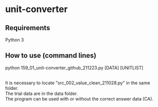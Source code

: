 # unit-converter


## Requirements
Python 3


## How to use (command lines)
python 159_01_unit-converter_github_211223.py [DATA] [UNITLIST]<br>
<br>


It is necessary to locate "src_002_value_clean_211028.py" in the same folder.<br>
The trial data are in the data folder.<br>
The program can be used with or without the correct answer data (CA).<br>


